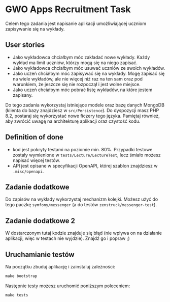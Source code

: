 # GWO Apps Recruitment Task

Celem tego zadania jest napisanie aplikacji umożliwiającej uczniom zapisywanie się na wykłady.

## User stories
* Jako wykładowca chciałbym móc zakładać nowe wykłady. Każdy wykład ma limit uczniów, którzy mogą się na niego zapisać.
* Jako wykładowca chciałbym móc usuwać uczniów ze swoich wykładów.
* Jako uczeń chciałbym móc zapisywać się na wykłady. Mogę zapisać się na wiele wykładów, ale nie więcej niż raz na ten sam oraz pod warunkiem, że jeszcze się nie rozpoczął i jest wolne miejsce.
* Jako uczeń chciałbym móc pobrać listę wykładów, na które jestem zapisany.

Do tego zadania wykorzystaj istniejące modele oraz bazę danych MongoDB (klienta do bazy znajdziesz w 
`src/Persistence`). Do dyspozycji masz PHP 8.2, postaraj się wykorzystać nowe ficzery tego języka. Pamiętaj również, aby zwrócić uwagę na architekturę aplikacji oraz czystość kodu.

## Definition of done
* kod jest pokryty testami na poziomie min. 80%. Przypadki testowe zostały wymienione w `tests/Lecture/LectureTest`, lecz śmiało możesz napisać więcej testów.
* API jest opisane w specyfikacji OpenAPI, której szablon znajdziesz w `.misc/openapi`.

## Zadanie dodatkowe

Do zapisów na wykłady wykorzystaj mechanizm kolejki. Możesz użyć do tego paczkę `symfony/messenger` (a do testów `zenstruck/messenger-test`).

## Zadanie dodatkowe 2

W dostarczonym tutaj kodzie znajduje się błąd (nie wpływa on na działanie aplikacji, więc w testach nie wyjdzie). Znajdź go i popraw ;)

## Uruchamianie testów

Na początku zbuduj aplikację i zainstaluj zależności:
```markdown
make bootstrap
```
Następnie testy możesz uruchomić poniższym poleceniem:
```markdown
make tests
```
